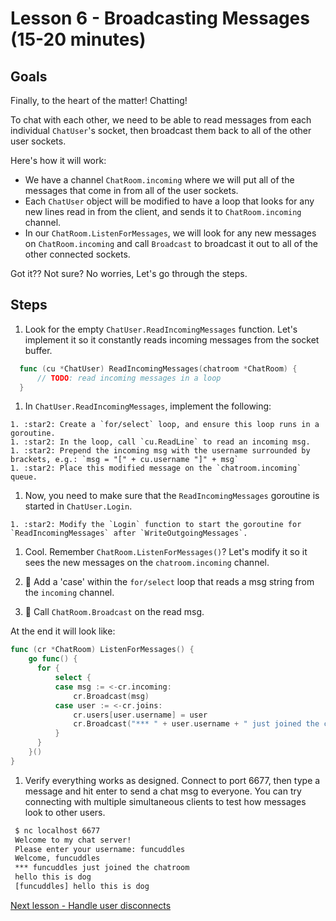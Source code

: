 # Lesson 6 - Broadcasting Messages (15-20 minutes)

## Goals

Finally, to the heart of the matter! Chatting!

To chat with each other, we need to be able to read messages from each 
individual `ChatUser`'s socket, then broadcast them back to all of the other user
sockets.  

Here's how it will work:

  * We have a channel `ChatRoom.incoming` where we will put all of the messages
  that come in from all of the user sockets.
  * Each `ChatUser` object will be modified to have a loop that looks for any new lines
  read in from the client, and sends it to `ChatRoom.incoming` channel.
  * In our `ChatRoom.ListenForMessages`, we will look for any new messages
  on `ChatRoom.incoming` and call `Broadcast` to broadcast it out to all of
  the other connected sockets.

Got it?? Not sure? No worries, Let's go through the steps.

## Steps


1. Look for the empty `ChatUser.ReadIncomingMessages` function. Let's implement it so it constantly reads incoming messages from the socket buffer.

  ```go
    func (cu *ChatUser) ReadIncomingMessages(chatroom *ChatRoom) {
    	// TODO: read incoming messages in a loop
    }
  ```
  1. In `ChatUser.ReadIncomingMessages`, implement the following:

    1. :star2: Create a `for/select` loop, and ensure this loop runs in a goroutine.
    1. :star2: In the loop, call `cu.ReadLine` to read an incoming msg.
    1. :star2: Prepend the incoming msg with the username surrounded by brackets, e.g.: `msg = "[" + cu.username "]" + msg`
    1. :star2: Place this modified message on the `chatroom.incoming` queue.

  1. Now, you need to make sure that the `ReadIncomingMessages` goroutine is started
  in `ChatUser.Login`.  
    
    1. :star2: Modify the `Login` function to start the goroutine for `ReadIncomingMessages` after `WriteOutgoingMessages`.

1. Cool. Remember `ChatRoom.ListenForMessages()`?  Let's modify it so it sees
  the new messages on the `chatroom.incoming` channel.

  1. :star2: Add a 'case' within the `for/select` loop that reads a msg string from the `incoming` channel.
  1. :star2: Call `ChatRoom.Broadcast` on the read msg.

  At the end it will look like:

  ```go
  func (cr *ChatRoom) ListenForMessages() {
	  go func() {
	  	for {
	  		select {
	  		case msg := <-cr.incoming:
	  			cr.Broadcast(msg)
	  		case user := <-cr.joins:
	  			cr.users[user.username] = user
	  			cr.Broadcast("*** " + user.username + " just joined the chatroom")
	  		}
	  	}
	  }()
  }
  ```
  
1. Verify everything works as designed.  Connect to port 6677, then type a message and
hit enter to send a chat msg to everyone. You can try connecting with 
multiple simultaneous clients to test how messages look to other users.

  ```bash
   $ nc localhost 6677
   Welcome to my chat server!
   Please enter your username: funcuddles
   Welcome, funcuddles
   *** funcuddles just joined the chatroom
   hello this is dog
   [funcuddles] hello this is dog
   ```

[Next lesson - Handle user disconnects](07-logouts.md)
